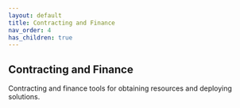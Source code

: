 ```yaml
---
layout: default
title: Contracting and Finance
nav_order: 4
has_children: true
---
```

## Contracting and Finance

Contracting and finance tools for obtaining resources and deploying
solutions.
